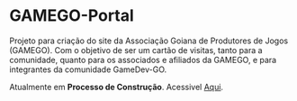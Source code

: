 # GAMEGO-Portal
Projeto para criação do site da Associação Goiana de Produtores de Jogos (GAMEGO). Com o objetivo de ser um cartão de visitas, tanto para a comunidade, quanto para os associados e afiliados da GAMEGO, e para integrantes da comunidade GameDev-GO.

Atualmente em <b>Processo de Construção</b>.
Acessivel <a href="https://gustavo-christino.github.io/GAMEGO-Portal/">Aqui</a>.
